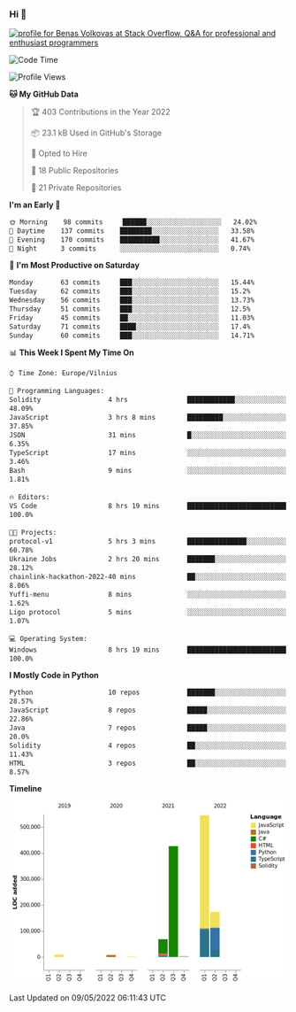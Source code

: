### Hi 👋
<a href="https://stackoverflow.com/users/14954249/benas-volkovas"><img src="https://stackoverflow.com/users/flair/14954249.png?theme=dark" width="208" height="58" alt="profile for Benas Volkovas at Stack Overflow, Q&amp;A for professional and enthusiast programmers" title="profile for Benas Volkovas at Stack Overflow, Q&amp;A for professional and enthusiast programmers"></a>

<!--START_SECTION:waka-->
![Code Time](http://img.shields.io/badge/Code%20Time-680%20hrs%2047%20mins-blue)

![Profile Views](http://img.shields.io/badge/Profile%20Views-10-blue)

**🐱 My GitHub Data** 

> 🏆 403 Contributions in the Year 2022
 > 
> 📦 23.1 kB Used in GitHub's Storage 
 > 
> 💼 Opted to Hire
 > 
> 📜 18 Public Repositories 
 > 
> 🔑 21 Private Repositories  
 > 
**I'm an Early 🐤** 

```text
🌞 Morning    98 commits     ██████░░░░░░░░░░░░░░░░░░░   24.02% 
🌆 Daytime    137 commits    ████████░░░░░░░░░░░░░░░░░   33.58% 
🌃 Evening    170 commits    ██████████░░░░░░░░░░░░░░░   41.67% 
🌙 Night      3 commits      ░░░░░░░░░░░░░░░░░░░░░░░░░   0.74%

```
📅 **I'm Most Productive on Saturday** 

```text
Monday       63 commits     ███░░░░░░░░░░░░░░░░░░░░░░   15.44% 
Tuesday      62 commits     ███░░░░░░░░░░░░░░░░░░░░░░   15.2% 
Wednesday    56 commits     ███░░░░░░░░░░░░░░░░░░░░░░   13.73% 
Thursday     51 commits     ███░░░░░░░░░░░░░░░░░░░░░░   12.5% 
Friday       45 commits     ██░░░░░░░░░░░░░░░░░░░░░░░   11.03% 
Saturday     71 commits     ████░░░░░░░░░░░░░░░░░░░░░   17.4% 
Sunday       60 commits     ███░░░░░░░░░░░░░░░░░░░░░░   14.71%

```


📊 **This Week I Spent My Time On** 

```text
⌚︎ Time Zone: Europe/Vilnius

💬 Programming Languages: 
Solidity                 4 hrs               ████████████░░░░░░░░░░░░░   48.09% 
JavaScript               3 hrs 8 mins        █████████░░░░░░░░░░░░░░░░   37.85% 
JSON                     31 mins             █░░░░░░░░░░░░░░░░░░░░░░░░   6.35% 
TypeScript               17 mins             ░░░░░░░░░░░░░░░░░░░░░░░░░   3.46% 
Bash                     9 mins              ░░░░░░░░░░░░░░░░░░░░░░░░░   1.81%

🔥 Editors: 
VS Code                  8 hrs 19 mins       █████████████████████████   100.0%

🐱‍💻 Projects: 
protocol-v1              5 hrs 3 mins        ███████████████░░░░░░░░░░   60.78% 
Ukraine Jobs             2 hrs 20 mins       ███████░░░░░░░░░░░░░░░░░░   28.12% 
chainlink-hackathon-2022-40 mins             ██░░░░░░░░░░░░░░░░░░░░░░░   8.06% 
Yuffi-menu               8 mins              ░░░░░░░░░░░░░░░░░░░░░░░░░   1.62% 
Ligo protocol            5 mins              ░░░░░░░░░░░░░░░░░░░░░░░░░   1.07%

💻 Operating System: 
Windows                  8 hrs 19 mins       █████████████████████████   100.0%

```

**I Mostly Code in Python** 

```text
Python                   10 repos            ███████░░░░░░░░░░░░░░░░░░   28.57% 
JavaScript               8 repos             █████░░░░░░░░░░░░░░░░░░░░   22.86% 
Java                     7 repos             █████░░░░░░░░░░░░░░░░░░░░   20.0% 
Solidity                 4 repos             ██░░░░░░░░░░░░░░░░░░░░░░░   11.43% 
HTML                     3 repos             ██░░░░░░░░░░░░░░░░░░░░░░░   8.57%

```


**Timeline**

![Chart not found](https://raw.githubusercontent.com/BenasVolkovas/BenasVolkovas/main/charts/bar_graph.png) 


 Last Updated on 09/05/2022 06:11:43 UTC
<!--END_SECTION:waka-->
